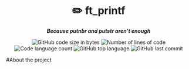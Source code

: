 <div><h1 align="center">
	✏️ ft_printf
</h1>

<p align="center">
	<b><i>Because putnbr and putstr aren’t enough</i></b><br>
</p>

<p align="center">
	<img alt="GitHub code size in bytes" src="https://img.shields.io/github/languages/code-size/exkizo/Printft?color=lightblue" />
	<img alt="Number of lines of code" src="https://img.shields.io/tokei/lines/github/exkizo/Printft?color=critical" />
	<img alt="Code language count" src="https://img.shields.io/github/languages/count/exkizo/Printft?color=yellow" />
	<img alt="GitHub top language" src="https://img.shields.io/github/languages/top/exkizo/Printft?color=blue" />
	<img alt="GitHub last commit" src="https://img.shields.io/github/last-commit/exkizo/Printft?color=green" />
</p></div>

#About the project

